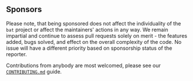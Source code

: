 ## Sponsors

Please note, that being sponsored does not affect the individuality of the `bat`
project or affect the maintainers' actions in any way.
We remain impartial and continue to assess pull requests solely on merit - the
features added, bugs solved, and effect on the overall complexity of the code.
No issue will have a different priority based on sponsorship status of the
reporter.

Contributions from anybody are most welcomed, please see our [`CONTRIBUTING.md`](CONTRIBUTING.md) guide.
